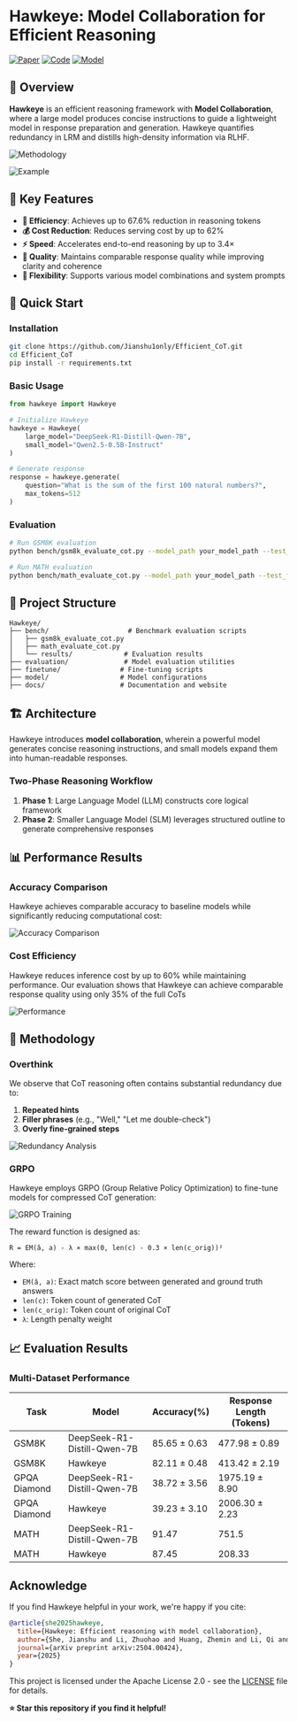# Hawkeye: Model Collaboration for Efficient Reasoning

[![Paper](https://img.shields.io/badge/Paper-PDF-red)](https://arxiv.org/abs/2504.00424)
[![Code](https://img.shields.io/badge/Code-GitHub-blue)](https://github.com/Jianshu1only/Efficient_CoT)
[![Model](https://img.shields.io/badge/Model-HuggingFace-green)](https://huggingface.co/Jianshu001/Efficient_CoT_DeepSeek-R1-Distill-Qwen-7B)

## 📖 Overview

**Hawkeye** is an efficient reasoning framework with **Model Collaboration**, where a large model produces concise instructions to guide a lightweight model in response preparation and generation. Hawkeye quantifies redundancy in LRM and distills high-density information via RLHF.

![Methodology](Efficient_Chain_of_Thought/figure/methodology.png)

![Example](Efficient_Chain_of_Thought/figure/example3.png)

## 🎯 Key Features

- **🚀 Efficiency**: Achieves up to 67.6% reduction in reasoning tokens
- **💰 Cost Reduction**: Reduces serving cost by up to 62%
- **⚡ Speed**: Accelerates end-to-end reasoning by up to 3.4×
- **🎯 Quality**: Maintains comparable response quality while improving clarity and coherence
- **🔧 Flexibility**: Supports various model combinations and system prompts


## 🚀 Quick Start

### Installation

```bash
git clone https://github.com/Jianshu1only/Efficient_CoT.git
cd Efficient_CoT
pip install -r requirements.txt
```

### Basic Usage

```python
from hawkeye import Hawkeye

# Initialize Hawkeye
hawkeye = Hawkeye(
    large_model="DeepSeek-R1-Distill-Qwen-7B",
    small_model="Qwen2.5-0.5B-Instruct"
)

# Generate response
response = hawkeye.generate(
    question="What is the sum of the first 100 natural numbers?",
    max_tokens=512
)
```

### Evaluation

```bash
# Run GSM8K evaluation
python bench/gsm8k_evaluate_cot.py --model_path your_model_path --test_file gsm8k_cot.jsonl

# Run MATH evaluation
python bench/math_evaluate_cot.py --model_path your_model_path --test_file math_cot.jsonl
```

## 📁 Project Structure

```
Hawkeye/
├── bench/                    # Benchmark evaluation scripts
│   ├── gsm8k_evaluate_cot.py
│   ├── math_evaluate_cot.py
│   └── results/             # Evaluation results
├── evaluation/              # Model evaluation utilities
├── finetune/               # Fine-tuning scripts
├── model/                  # Model configurations
├── docs/                   # Documentation and website
```

## 🏗️ Architecture

Hawkeye introduces **model collaboration**, wherein a powerful model generates concise reasoning instructions, and small models expand them into human-readable responses.

### Two-Phase Reasoning Workflow

1. **Phase 1**: Large Language Model (LLM) constructs core logical framework
2. **Phase 2**: Smaller Language Model (SLM) leverages structured outline to generate comprehensive responses


## 📊 Performance Results

### Accuracy Comparison

Hawkeye achieves comparable accuracy to baseline models while significantly reducing computational cost:

![Accuracy Comparison](Efficient_Chain_of_Thought/figure/acc_comp.png)

### Cost Efficiency

Hawkeye reduces inference cost by up to 60% while maintaining performance. Our evaluation shows that Hawkeye can achieve comparable response quality using only 35% of the full CoTs

![Performance](Efficient_Chain_of_Thought/figure/comparasion.png)

## 🔬 Methodology

### Overthink

We observe that CoT reasoning often contains substantial redundancy due to:
1. **Repeated hints**
2. **Filler phrases** (e.g., "Well," "Let me double-check")
3. **Overly fine-grained steps**

![Redundancy Analysis](Efficient_Chain_of_Thought/figure/redundancy.png)

### GRPO

Hawkeye employs GRPO (Group Relative Policy Optimization) to fine-tune models for compressed CoT generation:

![GRPO Training](Efficient_Chain_of_Thought/figure/GRPO.png)

The reward function is designed as:
```
R = EM(â, a) - λ × max(0, len(c) - 0.3 × len(c_orig))²
```

Where:
- `EM(â, a)`: Exact match score between generated and ground truth answers
- `len(c)`: Token count of generated CoT
- `len(c_orig)`: Token count of original CoT
- `λ`: Length penalty weight

## 📈 Evaluation Results

### Multi-Dataset Performance

| Task | Model | Accuracy(%) | Response Length (Tokens) |
|------|-------|-------------|-------------------------|
| GSM8K | DeepSeek-R1-Distill-Qwen-7B | 85.65 ± 0.63 | 477.98 ± 0.89 |
| GSM8K | Hawkeye | 82.11 ± 0.48 | 413.42 ± 2.19 |
| GPQA Diamond | DeepSeek-R1-Distill-Qwen-7B | 38.72 ± 3.56 | 1975.19 ± 8.90 |
| GPQA Diamond | Hawkeye | 39.23 ± 3.10 | 2006.30 ± 2.23 |
| MATH | DeepSeek-R1-Distill-Qwen-7B | 91.47 | 751.5 |
| MATH | Hawkeye | 87.45 | 208.33 |


## Acknowledge


If you find Hawkeye helpful in your work, we're happy if you cite:

```bibtex
@article{she2025hawkeye,
  title={Hawkeye: Efficient reasoning with model collaboration},
  author={She, Jianshu and Li, Zhuohao and Huang, Zhemin and Li, Qi and Xu, Peiran and Li, Haonan and Ho, Qirong},
  journal={arXiv preprint arXiv:2504.00424},
  year={2025}
}
```


This project is licensed under the Apache License 2.0 - see the [LICENSE](LICENSE) file for details.


**⭐ Star this repository if you find it helpful!**
